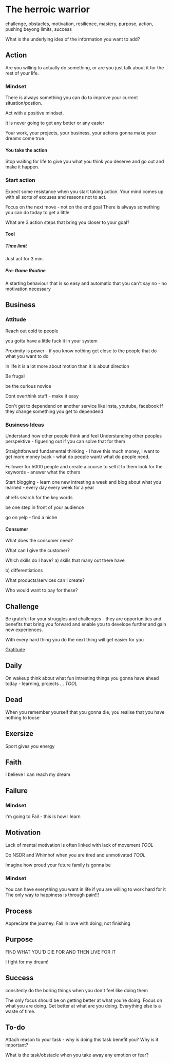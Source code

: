 # The herroic warrior
challenge, obstacles, motivation, resilience, mastery, purpose, action, pushing beyong limits, success

What is the underlying idea of the information you want to add?

## Action

Are you willing to actually do something, or are you just talk about it for the rest of your life.


### Mindset
There is always something you can do to improve your current situation/postion.

Act with a positive mindset.

It is never going to get any better or any easier

Your work, your projects, your business, your actions gonna make your dreams come true

#### You take the action

Stop waiting for life to give you what you think you deserve and go out and make it happen.

### Start action
Expect some resistance when you start taking action. Your mind comes up with all sorts of excuses and reasons not to act.

Focus on the next move - not on the end goal
There is always something you can do today to get a little

What are 3 action steps that bring you closer to your goal?

#### Tool 
##### Time limit
Just act for 3 min.

##### Pre-Game Routine
A starting behaviour that is so easy and automatic that you can't say no - no motivation necessary





## Business

### Attitude
Reach out cold to people

you gotta have a little fuck it in your system

Proximity is power - if you know nothing get close to the people that do what you want to do

In life it is a lot more about motion than it is about direction

Be frugal

be the curious novice

Dont overthink stuff - make it easy 

Don't get to dependend on another service like insta, youtube, facebook
If they change something you get to dependend


### Business Ideas
Understand how other people think and feel
Understanding other peoples perspektive - figuering out if you can solve that for them

Straightforward fundamental thinking - I have this much money, I want to get more money back - what do people want/ what do people need.

Follower for 5000 people and create a course to sell it to them
look for the keywords - answer what the others


Start blogging - learn one new intresting a week and blog about what you learned - every day every week for a year 

ahrefs search for the key words


be one step in front of your audience

go on yelp - find a niche 

#### Consumer
What does the consumer need?

What can I give the customer?

Which skills do I have?
a) skills that many out there have

b) differentiations

What products/services can I create?

Who would want to pay for these?

## Challenge

Be grateful for your struggles and challenges - they are opportunities and benefits that bring you forward and enable you to develope further and gain new experiences.

With every hard thing you do the next thing will get easier for you

[Gratitude](../health/Gratitude.md)


## Daily
On wakeup think about what fun intresting things you gonna have ahead today - learning,  projects ...
*TOOL*

## Dead
When you remember yourself that you gonna die, you realise that you have nothing to loose

## Exersize
Sport gives you energy

## Faith
I believe I can reach my dream

## Failure

### Mindset
I'm going to Fail - this is how I learn 

## Motivation
Lack of mental motivation is often linked with lack of movement
*TOOL*

Do NSDR and Whimhof when you are tired and unmotivated
*TOOL*

Imagine how proud your future family is gonna be
### Mindset
You can have everything you want in life if you are willing to work hard for it
The only way to happiness is through pain!!!

## Process
Appreciate the journey. Fall in love with doing, not finishing

## Purpose
FIND WHAT YOU'D DIE FOR AND THEN LIVE FOR IT

I fight for my dream!

## Success

consitenly do the boring things when you don't feel like doing them

The only focus should be on getting better at what you're doing. Focus on what you are doing. Get better at what are you doing. Everything else is a waste of time.

## To-do
Attach reason to your task - why is doing this task benefit you? Why is it important?

What is the task/obstacle when you take away any emotion or fear?